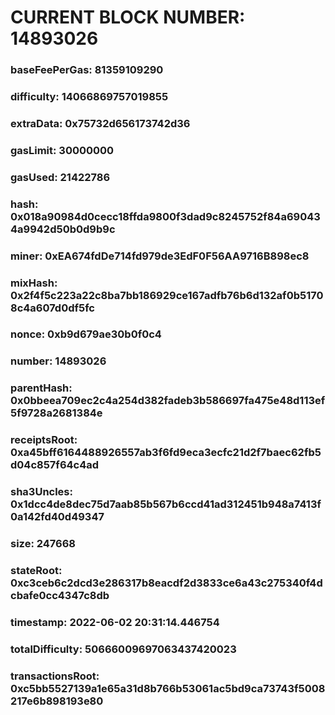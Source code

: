# CURRENT BLOCK NUMBER: 14893026

### baseFeePerGas: 81359109290
### difficulty: 14066869757019855
### extraData: 0x75732d656173742d36
### gasLimit: 30000000
### gasUsed: 21422786
### hash: 0x018a90984d0cecc18ffda9800f3dad9c8245752f84a690434a9942d50b0d9b9c
### miner: 0xEA674fdDe714fd979de3EdF0F56AA9716B898ec8
### mixHash: 0x2f4f5c223a22c8ba7bb186929ce167adfb76b6d132af0b51708c4a607d0df5fc
### nonce: 0xb9d679ae30b0f0c4
### number: 14893026
### parentHash: 0x0bbeea709ec2c4a254d382fadeb3b586697fa475e48d113ef5f9728a2681384e
### receiptsRoot: 0xa45bff6164488926557ab3f6fd9eca3ecfc21d2f7baec62fb5d04c857f64c4ad
### sha3Uncles: 0x1dcc4de8dec75d7aab85b567b6ccd41ad312451b948a7413f0a142fd40d49347
### size: 247668
### stateRoot: 0xc3ceb6c2dcd3e286317b8eacdf2d3833ce6a43c275340f4dcbafe0cc4347c8db
### timestamp: 2022-06-02 20:31:14.446754
### totalDifficulty: 50666009697063437420023
### transactionsRoot: 0xc5bb5527139a1e65a31d8b766b53061ac5bd9ca73743f5008217e6b898193e80

